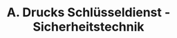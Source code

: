 ---
title: "A. Drucks Schlüsseldienst - Sicherheitstechnik"
url: /dortmund/a-drucks-schluesseldienst-sicherheitstechnik/
shop: Eisenwaren
---